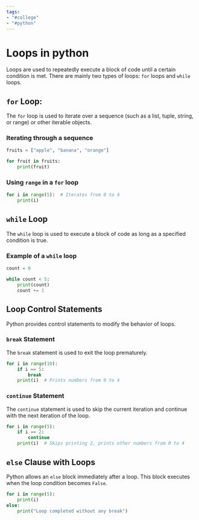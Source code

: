 ```yaml
---
tags:
- "#college"
- "#python"
---
```


# Loops in python
Loops are used to repeatedly execute a block of code until a certain condition is met. 
There are mainly two types of loops: `for` loops and `while` loops.

## `for` Loop:
The `for` loop is used to iterate over a sequence (such as a list, tuple, string, or range) or other iterable objects.
### Iterating through a sequence
```python
fruits = ["apple", "banana", "orange"]

for fruit in fruits:
    print(fruit)
```

### Using `range` in a `for` loop
```python
for i in range(5):  # Iterates from 0 to 4
    print(i)
```

## `while` Loop
The `while` loop is used to execute a block of code as long as a specified condition is true.

### Example of a `while` loop
```python
count = 0

while count < 5:
    print(count)
    count += 1
```

## Loop Control Statements
Python provides control statements to modify the behavior of loops.

### `break` Statement
The `break` statement is used to exit the loop prematurely.

```python
for i in range(10):
    if i == 5:
        break
    print(i)  # Prints numbers from 0 to 4
```

### `continue` Statement
The `continue` statement is used to skip the current iteration and continue with the next iteration of the loop.

```python
for i in range(5):
    if i == 2:
        continue
    print(i)  # Skips printing 2, prints other numbers from 0 to 4
```

## `else` Clause with Loops
Python allows an `else` block immediately after a loop. This block executes when the loop condition becomes `False`.

```python
for i in range(5):
    print(i)
else:
    print("Loop completed without any break")
```
